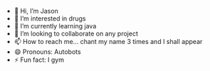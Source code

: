 - 👋 Hi, I’m Jason
- 👀 I’m interested in drugs
- 🌱 I’m currently learning java
- 💞️ I’m looking to collaborate on any project
- 📫 How to reach me... chant my name 3 times and I shall appear 
- 😄 Pronouns: Autobots
- ⚡ Fun fact: I gym

<!---
yaasoniii/yaasoniii is a ✨ special ✨ repository because its `README.md` (this file) appears on your GitHub profile.
You can click the Preview link to take a look at your changes.
--->
